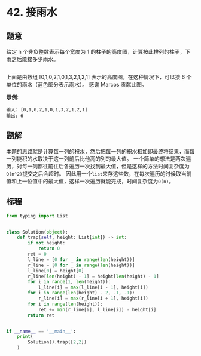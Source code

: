 # 42. 接雨水

## 题意

给定 n 个非负整数表示每个宽度为 1 的柱子的高度图，计算按此排列的柱子，下雨之后能接多少雨水。

![<rainwatertrap>](<https://assets.leetcode-cn.com/aliyun-lc-upload/uploads/2018/10/22/rainwatertrap.png>)

上面是由数组 [0,1,0,2,1,0,1,3,2,1,2,1] 表示的高度图，在这种情况下，可以接 6 个单位的雨水（蓝色部分表示雨水）。 感谢 Marcos 贡献此图。

**示例:**

```
输入: [0,1,0,2,1,0,1,3,2,1,2,1]
输出: 6
```

## 题解

本题的思路就是计算每一列的积水，然后把每一列的积水相加即最终将结果，而每一列能积的水取决于这一列前后比他高的列的最大值。
一个简单的想法是两次遍历，对每一列都往前往后各遍历一次找到最大值，但是这样的方法时间复杂度为`O(n^2)`提交之后会超时。
因此用一个`list`来存这些数，在每次遍历的时候取当前值和上一位值中的最大值，这样一次遍历就能完成，时间复杂度为`O(n)`。

## 标程

```python
from typing import List


class Solution(object):
    def trap(self, height: List[int]) -> int:
        if not height:
            return 0
        ret = 0
        l_line = [0 for _ in range(len(height))]
        r_line = [0 for _ in range(len(height))]
        l_line[0] = height[0]
        r_line[len(height) - 1] = height[len(height) - 1]
        for i in range(1, len(height)):
            l_line[i] = max(l_line[i - 1], height[i])
        for i in range(len(height) - 2, -1, -1):
            r_line[i] = max(r_line[i + 1], height[i])
        for i in range(len(height)):
            ret += min(r_line[i], l_line[i]) - height[i]
        return ret


if __name__ == '__main__':
    print(
        Solution().trap([2,2])
    )

```